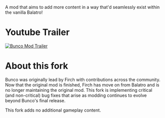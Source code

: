A mod that aims to add more content in a way that'd seamlessly exist within the vanilla Balatro!

# Youtube Trailer
[![Bunco Mod Trailer](https://github.com/user-attachments/assets/b8dea09b-b671-424b-a6f1-fa3f60aa787e)](https://youtu.be/RnH17Wx91no)

# About this fork

Bunco was originally lead by Firch with contributions across the community. Now that the original mod is finished, Firch has move on from Balatro and is no longer maintaining the original mod. This fork is implementing critical (and non-critical) bug fixes that arise as modding continues to evolve beyond Bunco's final release.

This fork adds no additional gameplay content.
